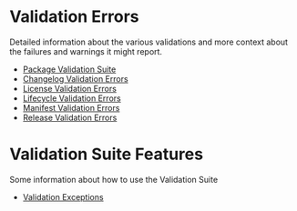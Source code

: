 # Validation Errors
Detailed information about the various validations and more context about the failures and warnings it might report.
* [Package Validation Suite](index.md)
* [Changelog Validation Errors](changelog_validation_error.md)
* [License Validation Errors](license_validation_error.md)
* [Lifecycle Validation Errors](lifecycle_validation_error.md)
* [Manifest Validation Errors](manifest_validation_error.md)
* [Release Validation Errors](release_validation_error.md)

# Validation Suite Features
Some information about how to use the Validation Suite
* [Validation Exceptions](validation_exceptions.md)